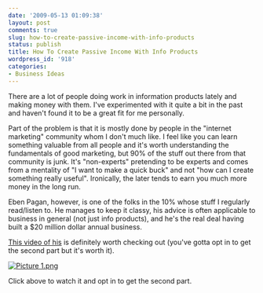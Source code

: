 ```yaml
---
date: '2009-05-13 01:09:38'
layout: post
comments: true
slug: how-to-create-passive-income-with-info-products
status: publish
title: How To Create Passive Income With Info Products
wordpress_id: '918'
categories:
- Business Ideas
---
```


There are a lot of people doing work in information products lately and making money with them. I've experimented with it quite a bit in the past and haven't found it to be a great fit for me personally.




Part of the problem is that it is mostly done by people in the "internet marketing" community whom I don't much like. I feel like you can learn something valuable from all people and it's worth understanding the fundamentals of good marketing, but 90% of the stuff out there from that community is junk. It's "non-experts" pretending to be experts and comes from a mentality of "I want to make a quick buck" and not "how can I create something really useful". Ironically, the later tends to earn you much more money in the long run.




Eben Pagan, however, is one of the folks in the 10% whose stuff I regularly read/listen to. He manages to keep it classy, his advice is often applicable to business in general (not just info products), and he's the real deal having built a $20 million dollar annual business.




[This video of his](http://www.gurumastermindtraining.com/CD559/video/) is definitely worth checking out (you've gotta opt in to get the second part but it's worth it).




  

[![Picture 1.png](http://s3.amazonaws.com/oldbloguploads/2009/05/picture-11.png)](http://www.gurumastermindtraining.com/CD559/video/)




Click above to watch it and opt in to get the second part.
